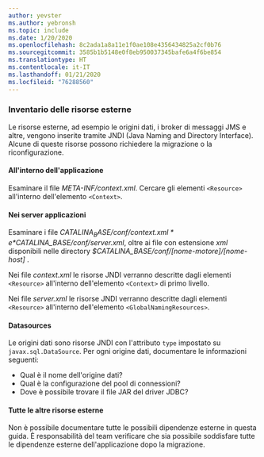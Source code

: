 ```yaml
---
author: yevster
ms.author: yebronsh
ms.topic: include
ms.date: 1/20/2020
ms.openlocfilehash: 8c2ada1a8a11e1f0ae108e4356434825a2cf0b76
ms.sourcegitcommit: 3585b1b5148e0f8eb950037345bafe6a4f6be854
ms.translationtype: HT
ms.contentlocale: it-IT
ms.lasthandoff: 01/21/2020
ms.locfileid: "76288560"
---
```

### <a name="inventory-external-resources"></a>Inventario delle risorse esterne

Le risorse esterne, ad esempio le origini dati, i broker di messaggi JMS e altre, vengono inserite tramite JNDI (Java Naming and Directory Interface). Alcune di queste risorse possono richiedere la migrazione o la riconfigurazione.

#### <a name="inside-your-application"></a>All'interno dell'applicazione

Esaminare il file *META-INF/context.xml*. Cercare gli elementi `<Resource>` all'interno dell'elemento `<Context>`.

#### <a name="on-the-application-servers"></a>Nei server applicazioni

Esaminare i file *$CATALINA_BASE/conf/context.xml* e *$CATALINA_BASE/conf/server.xml*, oltre ai file con estensione *xml* disponibili nelle directory *$CATALINA_BASE/conf/[nome-motore]/[nome-host]* .

Nei file *context.xml* le risorse JNDI verranno descritte dagli elementi `<Resource>` all'interno dell'elemento `<Context>` di primo livello.

Nei file *server.xml* le risorse JNDI verranno descritte dagli elementi `<Resource>` all'interno dell'elemento `<GlobalNamingResources>`.

#### <a name="datasources"></a>Datasources

Le origini dati sono risorse JNDI con l'attributo `type` impostato su `javax.sql.DataSource`. Per ogni origine dati, documentare le informazioni seguenti:

* Qual è il nome dell'origine dati?
* Qual è la configurazione del pool di connessioni?
* Dove è possibile trovare il file JAR del driver JDBC?

#### <a name="all-other-external-resources"></a>Tutte le altre risorse esterne

Non è possibile documentare tutte le possibili dipendenze esterne in questa guida. È responsabilità del team verificare che sia possibile soddisfare tutte le dipendenze esterne dell'applicazione dopo la migrazione.
